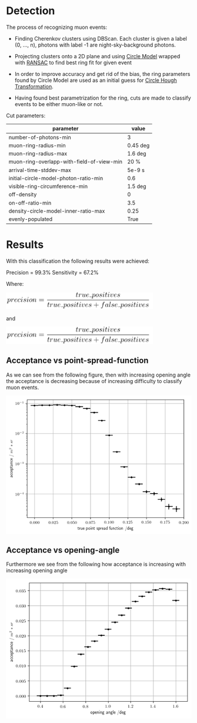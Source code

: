 # Detection 

The process of recognizing muon events:

* Finding Cherenkov clusters using DBScan. Each cluster is given a label (0, ..., n), photons with label -1 are night-sky-background photons.

* Projecting clusters onto a 2D plane and using [Circle Model](https://scikit-image.org/docs/dev/api/skimage.measure.html#skimage.measure.CircleModel) wrapped with [RANSAC](https://scikit-image.org/docs/dev/api/skimage.measure.html#skimage.measure.ransac) to find best ring fit for given event

* In order to improve accuracy and get rid of the bias, the ring parameters found by Circle Model are used as an initial guess for [Circle Hough Transformation](https://github.com/Laurits7/circlehough).

* Having found best parametrization for the ring, cuts are made to classify events to be either muon-like or not.

Cut parameters:

| parameter | value |
---------| -----------
| number-of-photons-min | 3 |
| muon-ring-radius-min | 0.45 deg |
| muon-ring-radius-max | 1.6 deg |
| muon-ring-overlapp-with-field-of-view-min | 20 % |
| arrival-time-stddev-max | 5e-9 s |
| initial-circle-model-photon-ratio-min | 0.6 |
| visible-ring-circumference-min | 1.5 deg |
| off-density | 0 |
| on-off-ratio-min | 3.5 |
| density-circle-model-inner-ratio-max | 0.25 |
| evenly-populated | True |


# Results

With this classification the following results were achieved:

Precision = 99.3%
Sensitivity = 67.2%

Where:

<img src="README/precision.png" alt="Precision" width="400"/>

and

<img src="README/precision.png" alt="Precision" width="400"/>


## Acceptance vs point-spread-function

As we can see from the following figure, then with increasing opening angle the acceptance is decreasing because of increasing difficulty to classify muon events. 

![Acceptance vs point-spread-function](README/acceptance_vs_psf.png)

## Acceptance vs opening-angle

Furthermore we see from the following how acceptance is increasing with increasing opening angle

![Acceptance vs opening-angle](README/acceptance_vs_opening_angle.png)
